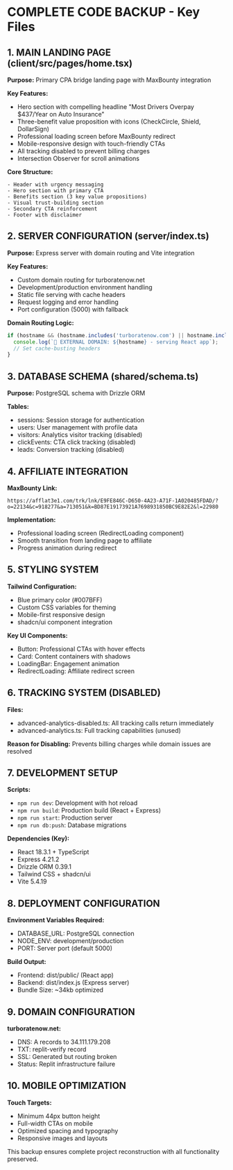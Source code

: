 # COMPLETE CODE BACKUP - Key Files

## 1. MAIN LANDING PAGE (client/src/pages/home.tsx)
**Purpose:** Primary CPA bridge landing page with MaxBounty integration

**Key Features:**
- Hero section with compelling headline "Most Drivers Overpay $437/Year on Auto Insurance"
- Three-benefit value proposition with icons (CheckCircle, Shield, DollarSign)
- Professional loading screen before MaxBounty redirect
- Mobile-responsive design with touch-friendly CTAs
- All tracking disabled to prevent billing charges
- Intersection Observer for scroll animations

**Core Structure:**
```
- Header with urgency messaging
- Hero section with primary CTA
- Benefits section (3 key value propositions)
- Visual trust-building section
- Secondary CTA reinforcement
- Footer with disclaimer
```

## 2. SERVER CONFIGURATION (server/index.ts)
**Purpose:** Express server with domain routing and Vite integration

**Key Features:**
- Custom domain routing for turboratenow.net
- Development/production environment handling
- Static file serving with cache headers
- Request logging and error handling
- Port configuration (5000) with fallback

**Domain Routing Logic:**
```javascript
if (hostname && (hostname.includes('turboratenow.com') || hostname.includes('turboratenow.net'))) {
  console.log(`🎯 EXTERNAL DOMAIN: ${hostname} - serving React app`);
  // Set cache-busting headers
}
```

## 3. DATABASE SCHEMA (shared/schema.ts)
**Purpose:** PostgreSQL schema with Drizzle ORM

**Tables:**
- sessions: Session storage for authentication
- users: User management with profile data
- visitors: Analytics visitor tracking (disabled)
- clickEvents: CTA click tracking (disabled)
- leads: Conversion tracking (disabled)

## 4. AFFILIATE INTEGRATION
**MaxBounty Link:** 
```
https://afflat3e1.com/trk/lnk/E9FE846C-D650-4A23-A71F-1A020485FDAD/?o=22134&c=918277&a=713051&k=BD87E19173921A7698931850BC9E82E2&l=22980
```

**Implementation:**
- Professional loading screen (RedirectLoading component)
- Smooth transition from landing page to affiliate
- Progress animation during redirect

## 5. STYLING SYSTEM
**Tailwind Configuration:**
- Blue primary color (#007BFF)
- Custom CSS variables for theming
- Mobile-first responsive design
- shadcn/ui component integration

**Key UI Components:**
- Button: Professional CTAs with hover effects
- Card: Content containers with shadows
- LoadingBar: Engagement animation
- RedirectLoading: Affiliate redirect screen

## 6. TRACKING SYSTEM (DISABLED)
**Files:**
- advanced-analytics-disabled.ts: All tracking calls return immediately
- advanced-analytics.ts: Full tracking capabilities (unused)

**Reason for Disabling:**
Prevents billing charges while domain issues are resolved

## 7. DEVELOPMENT SETUP
**Scripts:**
- `npm run dev`: Development with hot reload
- `npm run build`: Production build (React + Express)
- `npm run start`: Production server
- `npm run db:push`: Database migrations

**Dependencies (Key):**
- React 18.3.1 + TypeScript
- Express 4.21.2
- Drizzle ORM 0.39.1
- Tailwind CSS + shadcn/ui
- Vite 5.4.19

## 8. DEPLOYMENT CONFIGURATION
**Environment Variables Required:**
- DATABASE_URL: PostgreSQL connection
- NODE_ENV: development/production
- PORT: Server port (default 5000)

**Build Output:**
- Frontend: dist/public/ (React app)
- Backend: dist/index.js (Express server)
- Bundle Size: ~34kb optimized

## 9. DOMAIN CONFIGURATION
**turboratenow.net:**
- DNS: A records to 34.111.179.208
- TXT: replit-verify record
- SSL: Generated but routing broken
- Status: Replit infrastructure failure

## 10. MOBILE OPTIMIZATION
**Touch Targets:**
- Minimum 44px button height
- Full-width CTAs on mobile
- Optimized spacing and typography
- Responsive images and layouts

This backup ensures complete project reconstruction with all functionality preserved.